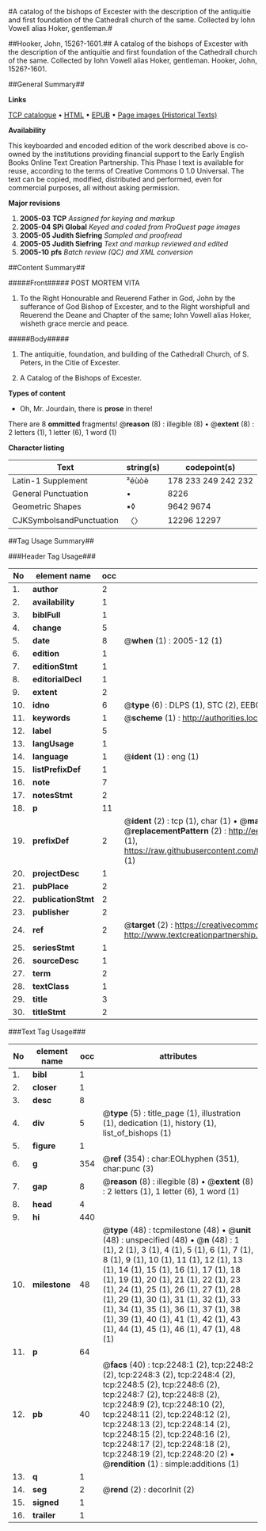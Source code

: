 #A catalog of the bishops of Excester with the description of the antiquitie and first foundation of the Cathedrall church of the same. Collected by Iohn Vowell alias Hoker, gentleman.#

##Hooker, John, 1526?-1601.##
A catalog of the bishops of Excester with the description of the antiquitie and first foundation of the Cathedrall church of the same. Collected by Iohn Vowell alias Hoker, gentleman.
Hooker, John, 1526?-1601.

##General Summary##

**Links**

[TCP catalogue](http://www.ota.ox.ac.uk/tcp/)  • 
[HTML](http://tei.it.ox.ac.uk/tcp/Texts-HTML/free/A14/A14573.html)  • 
[EPUB](http://tei.it.ox.ac.uk/tcp/Texts-EPUB/free/A14/A14573.epub) • 
[Page images (Historical Texts)](https://data.historicaltexts.jisc.ac.uk/view?pubId=eebo-99837901e&pageId=eebo-99837901e-2248-1)

**Availability**

This keyboarded and encoded edition of the
	       work described above is co-owned by the institutions
	       providing financial support to the Early English Books
	       Online Text Creation Partnership. This Phase I text is
	       available for reuse, according to the terms of Creative
	       Commons 0 1.0 Universal. The text can be copied,
	       modified, distributed and performed, even for
	       commercial purposes, all without asking permission.

**Major revisions**

1. __2005-03__ __TCP__ *Assigned for keying and markup*
1. __2005-04__ __SPi Global__ *Keyed and coded from ProQuest page images*
1. __2005-05__ __Judith Siefring__ *Sampled and proofread*
1. __2005-05__ __Judith Siefring__ *Text and markup reviewed and edited*
1. __2005-10__ __pfs__ *Batch review (QC) and XML conversion*

##Content Summary##

#####Front#####
POST MORTEM VITA
1. To the Right Honourable and Reuerend Father in God, John by the sufferance of God Bishop of Excester, and to the Right worshipfull and Reuerend the Deane and Chapter of the same; Iohn Vowell alias Hoker, wisheth grace mercie and peace.

#####Body#####

1. The antiquitie, foundation, and building of the Cathedrall Church, of S. Peters, in the Citie of Excester.

1. A Catalog of the Bishops of Excester.

**Types of content**

  * Oh, Mr. Jourdain, there is **prose** in there!

There are 8 **ommitted** fragments! 
 @__reason__ (8) : illegible (8)  •  @__extent__ (8) : 2 letters (1), 1 letter (6), 1 word (1)

**Character listing**


|Text|string(s)|codepoint(s)|
|---|---|---|
|Latin-1 Supplement|²éùòè|178 233 249 242 232|
|General Punctuation|•|8226|
|Geometric Shapes|▪◊|9642 9674|
|CJKSymbolsandPunctuation|〈〉|12296 12297|

##Tag Usage Summary##

###Header Tag Usage###

|No|element name|occ|attributes|
|---|---|---|---|
|1.|__author__|2||
|2.|__availability__|1||
|3.|__biblFull__|1||
|4.|__change__|5||
|5.|__date__|8| @__when__ (1) : 2005-12 (1)|
|6.|__edition__|1||
|7.|__editionStmt__|1||
|8.|__editorialDecl__|1||
|9.|__extent__|2||
|10.|__idno__|6| @__type__ (6) : DLPS (1), STC (2), EEBO-CITATION (1), PROQUEST (1), VID (1)|
|11.|__keywords__|1| @__scheme__ (1) : http://authorities.loc.gov/ (1)|
|12.|__label__|5||
|13.|__langUsage__|1||
|14.|__language__|1| @__ident__ (1) : eng (1)|
|15.|__listPrefixDef__|1||
|16.|__note__|7||
|17.|__notesStmt__|2||
|18.|__p__|11||
|19.|__prefixDef__|2| @__ident__ (2) : tcp (1), char (1)  •  @__matchPattern__ (2) : ([0-9\-]+):([0-9IVX]+) (1), (.+) (1)  •  @__replacementPattern__ (2) : http://eebo.chadwyck.com/downloadtiff?vid=$1&page=$2 (1), https://raw.githubusercontent.com/textcreationpartnership/Texts/master/tcpchars.xml#$1 (1)|
|20.|__projectDesc__|1||
|21.|__pubPlace__|2||
|22.|__publicationStmt__|2||
|23.|__publisher__|2||
|24.|__ref__|2| @__target__ (2) : https://creativecommons.org/publicdomain/zero/1.0/ (1), http://www.textcreationpartnership.org/docs/. (1)|
|25.|__seriesStmt__|1||
|26.|__sourceDesc__|1||
|27.|__term__|2||
|28.|__textClass__|1||
|29.|__title__|3||
|30.|__titleStmt__|2||


###Text Tag Usage###

|No|element name|occ|attributes|
|---|---|---|---|
|1.|__bibl__|1||
|2.|__closer__|1||
|3.|__desc__|8||
|4.|__div__|5| @__type__ (5) : title_page (1), illustration (1), dedication (1), history (1), list_of_bishops (1)|
|5.|__figure__|1||
|6.|__g__|354| @__ref__ (354) : char:EOLhyphen (351), char:punc (3)|
|7.|__gap__|8| @__reason__ (8) : illegible (8)  •  @__extent__ (8) : 2 letters (1), 1 letter (6), 1 word (1)|
|8.|__head__|4||
|9.|__hi__|440||
|10.|__milestone__|48| @__type__ (48) : tcpmilestone (48)  •  @__unit__ (48) : unspecified (48)  •  @__n__ (48) : 1 (1), 2 (1), 3 (1), 4 (1), 5 (1), 6 (1), 7 (1), 8 (1), 9 (1), 10 (1), 11 (1), 12 (1), 13 (1), 14 (1), 15 (1), 16 (1), 17 (1), 18 (1), 19 (1), 20 (1), 21 (1), 22 (1), 23 (1), 24 (1), 25 (1), 26 (1), 27 (1), 28 (1), 29 (1), 30 (1), 31 (1), 32 (1), 33 (1), 34 (1), 35 (1), 36 (1), 37 (1), 38 (1), 39 (1), 40 (1), 41 (1), 42 (1), 43 (1), 44 (1), 45 (1), 46 (1), 47 (1), 48 (1)|
|11.|__p__|64||
|12.|__pb__|40| @__facs__ (40) : tcp:2248:1 (2), tcp:2248:2 (2), tcp:2248:3 (2), tcp:2248:4 (2), tcp:2248:5 (2), tcp:2248:6 (2), tcp:2248:7 (2), tcp:2248:8 (2), tcp:2248:9 (2), tcp:2248:10 (2), tcp:2248:11 (2), tcp:2248:12 (2), tcp:2248:13 (2), tcp:2248:14 (2), tcp:2248:15 (2), tcp:2248:16 (2), tcp:2248:17 (2), tcp:2248:18 (2), tcp:2248:19 (2), tcp:2248:20 (2)  •  @__rendition__ (1) : simple:additions (1)|
|13.|__q__|1||
|14.|__seg__|2| @__rend__ (2) : decorInit (2)|
|15.|__signed__|1||
|16.|__trailer__|1||
